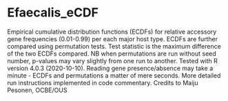 # Efaecalis_eCDF

Empirical cumulative distribution functions (ECDFs) for relative accessory gene frequencies (0.01-0.99) per each major host type. ECDFs are further compared using permutation tests. Test statistic is the maximum difference of the two ECDFs compared. NB when permutations are run without seed number, p-values may vary slightly from one run to another. Tested with R version 4.0.3 (2020-10-10). Reading gene presence/absence may take a minute - ECDFs and permutations a matter of mere seconds. More detailed run instructions implemented in code commentary. Credits to Maiju Pesonen, OCBE/OUS
